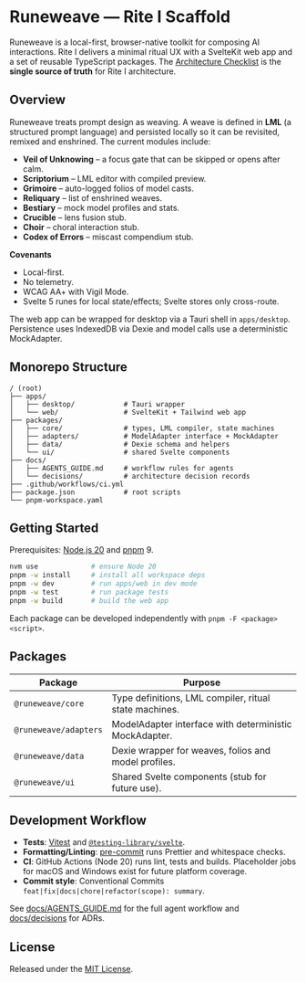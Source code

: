 # Runeweave — Rite I Scaffold

Runeweave is a local-first, browser-native toolkit for composing AI interactions. Rite I delivers a minimal ritual UX with a SvelteKit web app and a set of reusable TypeScript packages.
The [Architecture Checklist](docs/ARCHITECTURE_CHECKLIST.md) is the **single source of truth** for Rite I architecture.

## Overview

Runeweave treats prompt design as weaving. A weave is defined in **LML** (a structured prompt language) and persisted locally so it can be revisited, remixed and enshrined. The current modules include:

- **Veil of Unknowing** – a focus gate that can be skipped or opens after calm.
- **Scriptorium** – LML editor with compiled preview.
- **Grimoire** – auto-logged folios of model casts.
- **Reliquary** – list of enshrined weaves.
- **Bestiary** – mock model profiles and stats.
- **Crucible** – lens fusion stub.
- **Choir** – choral interaction stub.
- **Codex of Errors** – miscast compendium stub.

**Covenants**

- Local-first.
- No telemetry.
- WCAG AA+ with Vigil Mode.
- Svelte 5 runes for local state/effects; Svelte stores only cross-route.

The web app can be wrapped for desktop via a Tauri shell in `apps/desktop`. Persistence uses IndexedDB via Dexie and model calls use a deterministic MockAdapter.

## Monorepo Structure

```
/ (root)
├── apps/
│   ├── desktop/            # Tauri wrapper
│   └── web/                # SvelteKit + Tailwind web app
├── packages/
│   ├── core/               # types, LML compiler, state machines
│   ├── adapters/           # ModelAdapter interface + MockAdapter
│   ├── data/               # Dexie schema and helpers
│   └── ui/                 # shared Svelte components
├── docs/
│   ├── AGENTS_GUIDE.md     # workflow rules for agents
│   └── decisions/          # architecture decision records
├── .github/workflows/ci.yml
├── package.json            # root scripts
└── pnpm-workspace.yaml
```

## Getting Started

Prerequisites: [Node.js 20](https://nodejs.org/) and [pnpm](https://pnpm.io) 9.

```bash
nvm use             # ensure Node 20
pnpm -w install     # install all workspace deps
pnpm -w dev         # run apps/web in dev mode
pnpm -w test        # run package tests
pnpm -w build       # build the web app
```

Each package can be developed independently with `pnpm -F <package> <script>`.

## Packages

| Package               | Purpose                                                |
| --------------------- | ------------------------------------------------------ |
| `@runeweave/core`     | Type definitions, LML compiler, ritual state machines. |
| `@runeweave/adapters` | ModelAdapter interface with deterministic MockAdapter. |
| `@runeweave/data`     | Dexie wrapper for weaves, folios and model profiles.   |
| `@runeweave/ui`       | Shared Svelte components (stub for future use).        |

## Development Workflow

- **Tests**: [Vitest](https://vitest.dev/) and [`@testing-library/svelte`](https://testing-library.com/docs/svelte-testing-library/intro/).
- **Formatting/Linting**: [pre-commit](https://pre-commit.com/) runs Prettier and whitespace checks.
- **CI**: GitHub Actions (Node 20) runs lint, tests and builds. Placeholder jobs for macOS and Windows exist for future platform coverage.
- **Commit style**: Conventional Commits `feat|fix|docs|chore|refactor(scope): summary`.

See [docs/AGENTS_GUIDE.md](docs/AGENTS_GUIDE.md) for the full agent workflow and [docs/decisions](docs/decisions) for ADRs.

## License

Released under the [MIT License](LICENSE).
